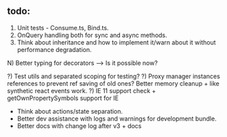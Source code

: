 ## todo:

1) Unit tests - Consume.ts, Bind.ts.
2) OnQuery handling both for sync and async methods.
3) Think about inheritance and how to implement it/warn about it without performance degradation.

N) Better typing for decorators --> Is it possible now?

?) Test utils and separated scoping for testing?
?) Proxy manager instances references to prevent ref saving of old ones? Better memory cleanup + like synthetic react events work.
?) IE 11 support check + getOwnPropertySymbols support for IE

- Think about actions/state separation.
- Better dev assistance with logs and warnings for development bundle.
- Better docs with change log after v3 + docs
